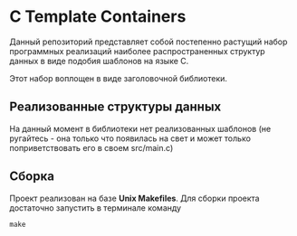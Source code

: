 # C Template Containers
Данный репозиторий представляет собой постепенно растущий набор программных реализаций наиболее распространенных структур данных в виде подобия шаблонов на языке C.

Этот набор воплощен в виде заголовочной библиотеки.

## Реализованные структуры данных
На данный момент в библиотеки нет реализованных шаблонов (не ругайтесь - она только что появилась на свет и может только поприветствовать его в своем src/main.c)

## Сборка
Проект реализован на базе __Unix Makefiles__. Для сборки проекта достаточно запустить в терминале команду

```
make
```